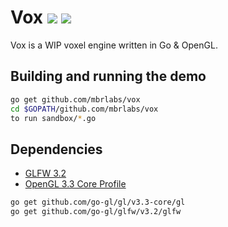 # Vox [![](https://godoc.org/github.com/mbrlabs/vox?status.svg)](https://godoc.org/github.com/mbrlabs/vox) [![](https://travis-ci.org/mbrlabs/vox.svg?branch=master)](https://travis-ci.org/mbrlabs/vox)
Vox is a WIP voxel engine written in Go & OpenGL.

## Building and running the demo

```bash
go get github.com/mbrlabs/vox
cd $GOPATH/github.com/mbrlabs/vox
to run sandbox/*.go
```

## Dependencies

- [GLFW 3.2](https://github.com/go-gl/glfw)
- [OpenGL 3.3 Core Profile](https://github.com/go-gl/gl)

```bash
go get github.com/go-gl/gl/v3.3-core/gl
go get github.com/go-gl/glfw/v3.2/glfw
```